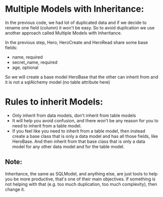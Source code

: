 # Multiple Models with Inheritance:

In the previous code, we had lot of duplicated data and if we decide to rename one field (column) it won't be easy. So to avoid duplication we use another approach called Multiple Models with Inheritance.

In the previous step, Hero, HeroCreate and HeroRead share some base fields:

- name, required
- secret_name, required
- age, optional

So we will create a base model HeroBase that the other can inherit from and it is not a sqlAlchemy model (no table attribute here)

# Rules to inherit Models:

- Only inherit from data models, don't inherit from table models
- It will help you avoid confusion, and there won't be any reason for you to need to inherit from a table model.
- If you feel like you need to inherit from a table model, then instead create a base class that is only a data model and has all those fields, like HeroBase. And then inherit from that base class that is only a data model for any other data model and for the table model.

## Note:

Inheritance, the same as SQLModel, and anything else, are just tools to help you be more productive, that's one of their main objectives. If something is not helping with that (e.g. too much duplication, too much complexity), then change it.

